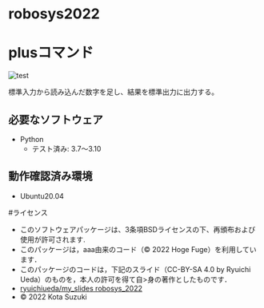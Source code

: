# robosys2022

# plusコマンド
![test](https://github.com/kotasuzuki0526/robosys2022/actions/workflows/test.yml/badge.svg)


標準入力から読み込んだ数字を足し、結果を標準出力に出力する。


## 必要なソフトウェア
* Python
  * テスト済み: 3.7〜3.10

## 動作確認済み環境
* Ubuntu20.04

#ライセンス

* このソフトウェアパッケージは、3条項BSDライセンスの下、再頒布および使用が許可されます.
* このパッケージは，aaa由来のコード（© 2022 Hoge Fuge）を利用しています．
* このパッケージのコードは，下記のスライド（CC-BY-SA 4.0 by Ryuichi Ueda）のものを，本人の許可を得て自>身の著作としたものです．
* [ryuichiueda/my_slides robosys_2022](https://github.com/ryuichiueda/my_slides/tree/master/robosys_2022)
* © 2022 Kota Suzuki
